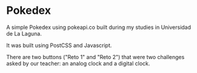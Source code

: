 # Pokedex

A simple Pokedex using pokeapi.co built during my studies in Universidad de La Laguna.

It was built using PostCSS and Javascript.

There are two buttons ("Reto 1" and "Reto 2") that were two challenges asked by our teacher:
an analog clock and a digital clock.
